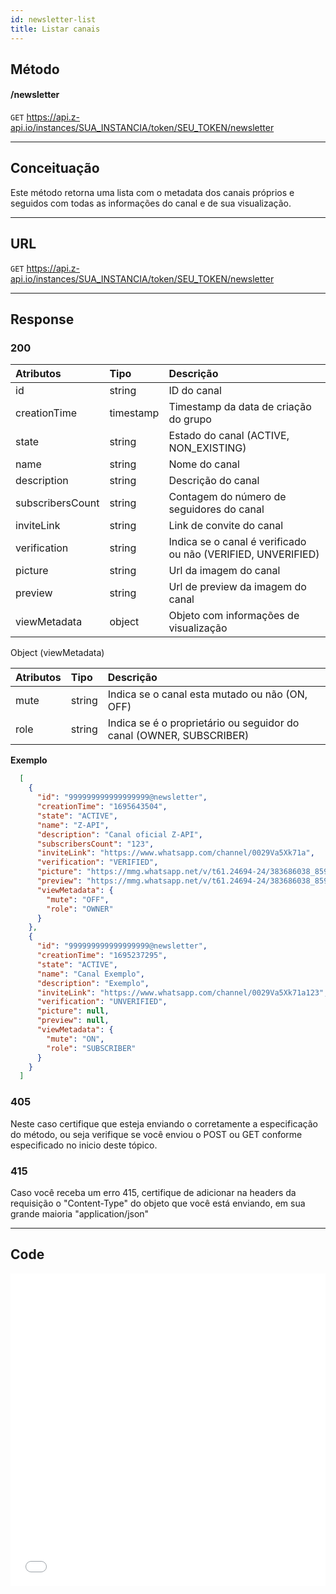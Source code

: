 ```yaml
---
id: newsletter-list
title: Listar canais
---
```


## Método

#### /newsletter

`GET` https://api.z-api.io/instances/SUA_INSTANCIA/token/SEU_TOKEN/newsletter

---

## Conceituação

Este método retorna uma lista com o metadata dos canais próprios e seguidos com todas as informações do canal e de sua visualização.


---

## URL

`GET` https://api.z-api.io/instances/SUA_INSTANCIA/token/SEU_TOKEN/newsletter


---

## Response

### 200

| Atributos          | Tipo        | Descrição                                                    |
| :----------------- | :---------- | :----------------------------------------------------------- |
| id                 | string      | ID do canal                                                  |
| creationTime       | timestamp   | Timestamp da data de criação do grupo                        |
| state              | string      | Estado do canal (ACTIVE, NON_EXISTING)                       |
| name               | string      | Nome do canal                                                |
| description        | string      | Descrição do canal                                           |
| subscribersCount   | string      | Contagem do número de seguidores do canal                    |
| inviteLink         | string      | Link de convite do canal                                     |
| verification       | string      | Indica se o canal é verificado ou não (VERIFIED, UNVERIFIED) |
| picture            | string      | Url da imagem do canal                                       |
| preview            | string      | Url de preview da imagem do canal                            |
| viewMetadata       | object      | Objeto com informações de visualização                       |

Object (viewMetadata)

| Atributos | Tipo    | Descrição                                                           |
| :-------- | :------ | :------------------------------------------------------------------ |
| mute      | string  | Indica se o canal esta mutado ou não (ON, OFF)                      |
| role      | string  | Indica se é o proprietário ou seguidor do canal (OWNER, SUBSCRIBER) |


**Exemplo**

```json
  [
    {
      "id": "999999999999999999@newsletter",
      "creationTime": "1695643504",
      "state": "ACTIVE",
      "name": "Z-API",
      "description": "Canal oficial Z-API",
      "subscribersCount": "123",
      "inviteLink": "https://www.whatsapp.com/channel/0029Va5Xk71a",
      "verification": "VERIFIED",
      "picture": "https://mmg.whatsapp.net/v/t61.24694-24/383686038_859672472421500_990610487096734362_n.jpg?ccb=11-4&oh=01_AdS-Wk3RSfXmtEqDA4-LTFaZQILXZSprywV8EwNoZPOaGw&oe=651EF162&_nc_sid=000000&_nc_cat=111",
      "preview": "https://mmg.whatsapp.net/v/t61.24694-24/383686038_859672472421500_990610487096734362_n.jpg?stp=dst-jpg_s192x192&ccb=11-4&oh=01_AdRltWYOZftf0cnm-GNw5RRGoxQ53nJR9zzxxot_N7JQCw&oe=651EF162&_nc_sid=000000&_nc_cat=111",
      "viewMetadata": {
        "mute": "OFF",
        "role": "OWNER"
      }
    },
    {
      "id": "999999999999999999@newsletter",
      "creationTime": "1695237295",
      "state": "ACTIVE",
      "name": "Canal Exemplo",
      "description": "Exemplo",
      "inviteLink": "https://www.whatsapp.com/channel/0029Va5Xk71a123",
      "verification": "UNVERIFIED",
      "picture": null,
      "preview": null,
      "viewMetadata": {
        "mute": "ON",
        "role": "SUBSCRIBER"
      }
    }
  ]
```

### 405

Neste caso certifique que esteja enviando o corretamente a especificação do método, ou seja verifique se você enviou o POST ou GET conforme especificado no inicio deste tópico.

### 415

Caso você receba um erro 415, certifique de adicionar na headers da requisição o "Content-Type" do objeto que você está enviando, em sua grande maioria "application/json"

<!-- --- -->
<!-- 
## Webhook Response

Link para a response do webhook (ao receber)

[Webhook](../webhooks/on-message-received#response) -->

---

## Code

<iframe src="//api.apiembed.com/?source=https://raw.githubusercontent.com/Z-API/z-api-docs/main/json-examples/get-newsletter-list.json&targets=all" frameborder="0" scrolling="no" width="100%" height="500px" seamless></iframe>
